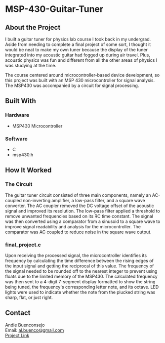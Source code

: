 # MSP-430-Guitar-Tuner

## About the Project
I built a guitar tuner for physics lab course I took back in my undergrad. Aside from needing to complete a final project of some sort, I thought it would be neat to make my own tuner because the display of the tuner integrated into my acoustic guitar had fogged up during air travel. Plus, acoustic physics was fun and different from all the other areas of physics I was studying at the time.

The course centered around microcontroller-based device development, so this project was built with an MSP 430 microcontroller for signal analysis. The MSP430 was accompanied by a circuit for signal processing. 

## Built With
### Hardware
- MSP430 Microcontroller

### Software
- C
- msp430.h

## How It Worked
### The Circuit
The guitar tuner circuit consisted of three main components, namely an AC-coupled non-inverting amplifier, a low-pass filter, and a square wave converter. The AC coupler removed the DC voltage offset of the acoustic signal and improved its resolution. The low-pass filter applied a threshold to remove unwanted frequencies based on its RC time constant. The signal was then converted using a comparator from a sinusoid to a square wave to improve signal readability and analysis for the microcontroller. The comparator was AC coupled to reduce noise in the square wave output. 

### final_project.c
Upon receiving the processed signal, the microcontroller identifies its frequency by calculating the time difference between the rising edges of the input signal and getting the reciprocal of this value. The frequency of the signal needed to be rounded off to the nearest integer to prevent using floats due to the limited memory of the MSP430. The calculated frequency was then sent to a 4-digit 7-segment display formatted to show the string being tuned, the frequency's corresponding letter note, and its octave. LED lights were used to indicate whether the note from the plucked string was sharp, flat, or just right.

## Contact
Andie Buenconsejo   
Email: al.buenco@gmail.com  
[Project Link](https://github.com/abuenco/Guitar-Tuner)
